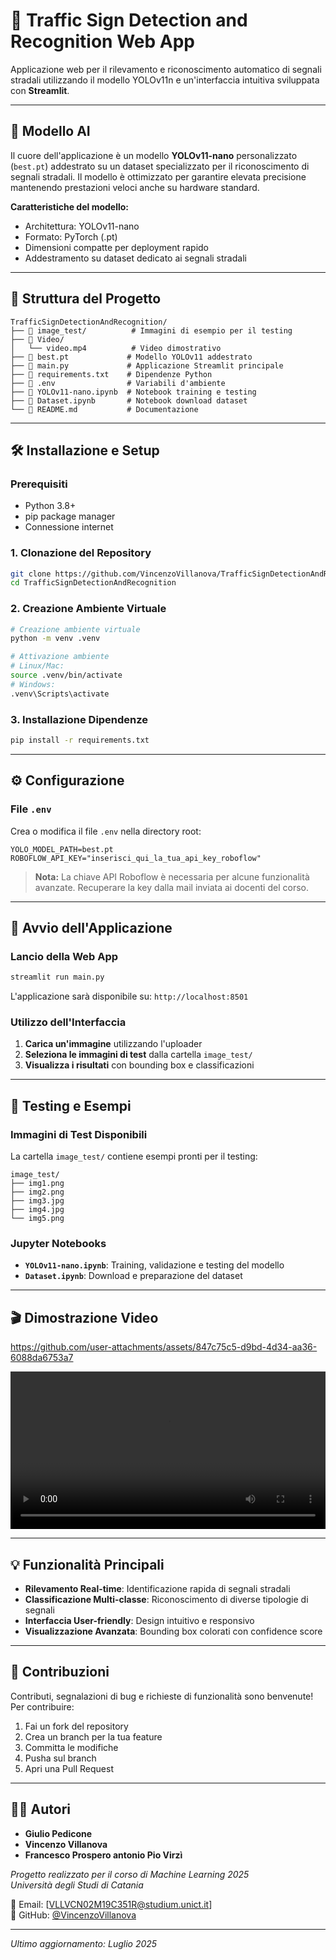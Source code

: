 # 🚦 Traffic Sign Detection and Recognition Web App

Applicazione web per il rilevamento e riconoscimento automatico di segnali stradali utilizzando il modello YOLOv11n e un'interfaccia intuitiva sviluppata con **Streamlit**.

---

## 🧠 Modello AI

Il cuore dell'applicazione è un modello **YOLOv11-nano** personalizzato (`best.pt`) addestrato su un dataset specializzato per il riconoscimento di segnali stradali. Il modello è ottimizzato per garantire elevata precisione mantenendo prestazioni veloci anche su hardware standard.

**Caratteristiche del modello:**
- Architettura: YOLOv11-nano
- Formato: PyTorch (.pt)
- Dimensioni compatte per deployment rapido
- Addestramento su dataset dedicato ai segnali stradali

---

## 📁 Struttura del Progetto

```
TrafficSignDetectionAndRecognition/
├── 📁 image_test/          # Immagini di esempio per il testing
├── 📁 Video/
│   └── video.mp4          # Video dimostrativo
├── 📄 best.pt             # Modello YOLOv11 addestrato
├── 📄 main.py             # Applicazione Streamlit principale
├── 📄 requirements.txt    # Dipendenze Python
├── 📄 .env                # Variabili d'ambiente
├── 📓 YOLOv11-nano.ipynb  # Notebook training e testing
├── 📓 Dataset.ipynb       # Notebook download dataset
└── 📄 README.md           # Documentazione
```

---

## 🛠️ Installazione e Setup

### Prerequisiti
- Python 3.8+
- pip package manager
- Connessione internet

### 1. Clonazione del Repository

```bash
git clone https://github.com/VincenzoVillanova/TrafficSignDetectionAndRecognition.git
cd TrafficSignDetectionAndRecognition
```

### 2. Creazione Ambiente Virtuale

```bash
# Creazione ambiente virtuale
python -m venv .venv

# Attivazione ambiente
# Linux/Mac:
source .venv/bin/activate
# Windows:
.venv\Scripts\activate
```

### 3. Installazione Dipendenze

```bash
pip install -r requirements.txt
```

---

## ⚙️ Configurazione

### File `.env`

Crea o modifica il file `.env` nella directory root:

```env
YOLO_MODEL_PATH=best.pt
ROBOFLOW_API_KEY="inserisci_qui_la_tua_api_key_roboflow"
```

> **Nota:** La chiave API Roboflow è necessaria per alcune funzionalità avanzate. Recuperare la key dalla mail inviata ai docenti del corso.

---

## 🚀 Avvio dell'Applicazione

### Lancio della Web App

```bash
streamlit run main.py
```

L'applicazione sarà disponibile su: `http://localhost:8501`

### Utilizzo dell'Interfaccia

1. **Carica un'immagine** utilizzando l'uploader
2. **Seleziona le immagini di test** dalla cartella `image_test/`
3. **Visualizza i risultati** con bounding box e classificazioni

---

## 🎯 Testing e Esempi

### Immagini di Test Disponibili

La cartella `image_test/` contiene esempi pronti per il testing:

```
image_test/
├── img1.png  
├── img2.png  
├── img3.jpg  
├── img4.jpg  
└── img5.png  
```

### Jupyter Notebooks

- **`YOLOv11-nano.ipynb`**: Training, validazione e testing del modello
- **`Dataset.ipynb`**: Download e preparazione del dataset

---

## 🎬 Dimostrazione Video

https://github.com/user-attachments/assets/847c75c5-d9bd-4d34-aa36-6088da6753a7

<video width="100%" controls>
  <source src="Video/video.mp4" type="video/mp4">
  Il tuo browser non supporta il tag video. <a href="Video/video.mp4">Clicca qui per scaricare il video</a>.
</video>

---

## 💡 Funzionalità Principali

- **Rilevamento Real-time**: Identificazione rapida di segnali stradali
- **Classificazione Multi-classe**: Riconoscimento di diverse tipologie di segnali
- **Interfaccia User-friendly**: Design intuitivo e responsivo
- **Visualizzazione Avanzata**: Bounding box colorati con confidence score

---

## 🤝 Contribuzioni

Contributi, segnalazioni di bug e richieste di funzionalità sono benvenute! Per contribuire:

1. Fai un fork del repository
2. Crea un branch per la tua feature
3. Committa le modifiche
4. Pusha sul branch
5. Apri una Pull Request

---

## 👨‍💻 Autori

- **Giulio Pedicone**
- **Vincenzo Villanova**  
- **Francesco Prospero antonio Pio Virzì**  

*Progetto realizzato per il corso di Machine Learning 2025*  
*Università degli Studi di Catania*

📧 Email: [VLLVCN02M19C351R@studium.unict.it]  
🔗 GitHub: [@VincenzoVillanova](https://github.com/VincenzoVillanova)

---

*Ultimo aggiornamento: Luglio 2025*
